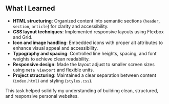 ## What I Learned

- **HTML structuring**: Organized content into semantic sections (`header`, `section`, `article`) for clarity and accessibility.
- **CSS layout techniques**: Implemented responsive layouts using Flexbox and Grid.
- **Icon and image handling**: Embedded icons with proper alt attributes to enhance visual appeal and accessibility.
- **Typography and spacing**: Controlled line heights, spacing, and font weights to achieve clean readability.
- **Responsive design**: Made the layout adjust to smaller screen sizes using `meta viewport` and flexible units.
- **Project structuring**: Maintained a clear separation between content (`index.html`) and styling (`styles.css`).

This task helped solidify my understanding of building clean, structured, and responsive personal websites.
